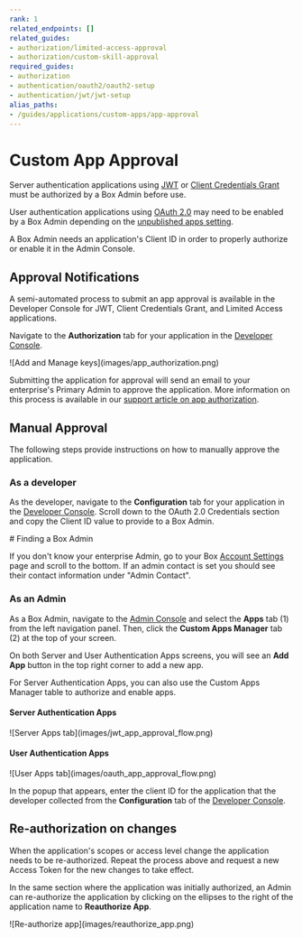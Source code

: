 ```yaml
---
rank: 1
related_endpoints: []
related_guides:
- authorization/limited-access-approval
- authorization/custom-skill-approval
required_guides: 
- authorization
- authentication/oauth2/oauth2-setup
- authentication/jwt/jwt-setup
alias_paths:
- /guides/applications/custom-apps/app-approval
---
```


# Custom App Approval

Server authentication applications using [JWT][jwt] or
[Client Credentials Grant][ccg] must be authorized by a Box Admin before use.

User authentication applications using [OAuth 2.0][oauth] may need to be
enabled by a Box Admin depending on the [unpublished apps setting][upa].

A Box Admin needs an application's Client ID in order to properly authorize or
enable it in the Admin Console. 

## Approval Notifications

A semi-automated process to submit an app approval is available in the Developer
Console for JWT, Client Credentials Grant, and Limited Access applications.

Navigate to the **Authorization** tab for your application in the
[Developer Console][devconsole].

<ImageFrame border width="400" center>
  ![Add and Manage keys](images/app_authorization.png)
</ImageFrame>

Submitting the application for approval will send an email to your
enterprise's Primary Admin to approve the application. More information on this
process is available in our [support article on app authorization][app-auth].

## Manual Approval

The following steps provide instructions on how to manually approve the
application.

### As a developer

As the developer, navigate to the **Configuration** tab for your application
in the [Developer Console][devconsole]. Scroll down to the OAuth 2.0 Credentials
section and copy the Client ID value to provide to a Box Admin.

<Message>
  # Finding a Box Admin

  If you don't know your enterprise Admin, go to your Box [Account
  Settings][settings] page and scroll to the bottom. If an admin contact is set
  you should see their contact information under "Admin Contact".
</Message>

### As an Admin

As a Box Admin, navigate to the [Admin Console][adminconsole] and
select the **Apps** tab (1) from the left navigation panel. Then, click the
**Custom Apps Manager** tab (2) at the top of your screen. 

On both Server and User Authentication Apps screens, you
will see an **Add App** button in the top right corner to add a new app.

For Server Authentication Apps, you can also use the Custom Apps Manager table
to authorize and enable apps.

#### Server Authentication Apps

<ImageFrame border center>
  ![Server Apps tab](images/jwt_app_approval_flow.png)
</ImageFrame>

#### User Authentication Apps

<ImageFrame border center>
  ![User Apps tab](images/oauth_app_approval_flow.png)
</ImageFrame>

In the popup that appears, enter the client ID for the application that the
developer collected from the **Configuration** tab of the
[Developer Console][devconsole].

## Re-authorization on changes

When the application's scopes or access level change the application needs to be
re-authorized. Repeat the process above and request a new Access Token for the
new changes to take effect.

In the same section where the application was initially authorized, an Admin
can re-authorize the application by clicking on the ellipses to the right
of the application name to **Reauthorize App**.

<ImageFrame border center>
  ![Re-authorize app](images/reauthorize_app.png)
</ImageFrame>

<!-- i18n-enable localize-links -->
[devconsole]: https://app.box.com/developers/console
<!-- i18n-disable localize-links -->
[ccg]: g://authentication/client-credentials
<!-- i18n-enable localize-links -->
[settings]: https://app.box.com/account
[adminconsole]: https://app.box.com/master/settings/custom
<!-- i18n-disable localize-links -->
[jwt]: g://authentication/jwt
[app-token]: g://authentication/app-token
[oauth]: g://authentication/oauth2
[upa]: g://security/#enterprise-settings-and-authorization
<!-- i18n-enable localize-links -->
[app-auth]: https://support.box.com/hc/en-us/articles/360043697014-Authorizing-Apps-in-the-Box-App-Approval-Process
<!-- i18n-enable localize-links -->
